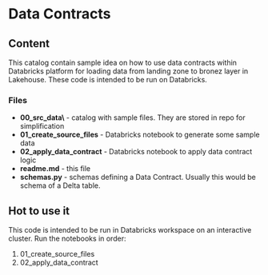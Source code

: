 # Data Contracts


## Content

This catalog contain sample idea on how to use data contracts within Databricks platform for loading data from 
landing zone to bronez layer in Lakehouse. These code is intended to be run on Databricks.

### Files

- **00_src_data\\** - catalog with sample files. They are stored in repo for simplification
- **01_create_source_files** - Databricks notebook to generate some sample data
- **02_apply_data_contract** - Databricks notebook to apply data contract logic
- **readme.md** - this file
- **schemas.py** - schemas defining a Data Contract. Usually this would be schema of a Delta table.

## Hot to use it

This code is intended to be run in Databricks workspace on an interactive cluster. Run the notebooks in order:

1. 01_create_source_files
2. 02_apply_data_contract